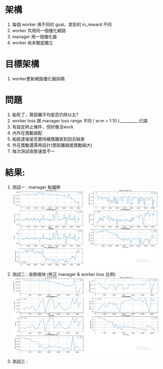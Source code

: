 # 架構
1. 每個 worker 用不同的 goal，拿到的 in_reward 不同
2. worker 共用同一個優化網路
3. manager 用一個優化器
4. worker 尚未徹底獨立

# 目標架構
1. worker更新網路優化器拆開

# 問題
1. 船死了，算距離平均是否仍除以五?
2. worker loss 跟 manager loss range 不同 ( w:m = 1:10 )__________已調
3. 有設定終止條件，但好像沒work
4. 內外在獎勵調配
5. 船抵達後是否要持續獎離直到回合結束
6. 外在獎勵還需再設計(使距離越進獎勵越大)
7. 每次測試收斂速度不一

# 結果:
1. 測試一 : manager 船偏移
   ![image](https://github.com/Yuu-Hsuan/CMO/blob/main/5v5/code/0617_1734/graph/11.png)

2. 測試二 : 收斂極快
   (修正 manager & worker loss 比例)
   ![image](https://github.com/Yuu-Hsuan/CMO/blob/main/5v5/code/0617_1734/graph/22.png)

3. 測試三 : 
